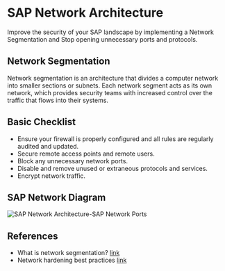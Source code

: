 # SAP Network Architecture
Improve the security of your SAP landscape by implementing a Network Segmentation and Stop opening unnecessary ports and protocols.

## Network Segmentation
Network segmentation is an architecture that divides a computer network into smaller sections or subnets. 
Each network segment acts as its own network, which provides security teams with increased control over the traffic that flows into their systems.

## Basic Checklist
* Ensure your firewall is properly configured and all rules are regularly audited and updated.
* Secure remote access points and remote users.
* Block any unnecessary network ports.
* Disable and remove unused or extraneous protocols and services.
* Encrypt network traffic.

## SAP Network Diagram
![SAP Network Architecture-SAP Network Ports](https://github.com/luiz-machado-pt/sap-on-aws/assets/170890096/6460dea3-edd0-4d7a-a22b-8f34c3d9e3ea)

## References
* What is network segmentation? [link](https://www.fortinet.com/resources/cyberglossary/network-segmentation#:~:text=Segmentation%20is%20used%20to%20help,that%20flows%20into%20their%20systems.)
* Network hardening best practices [link](https://www.ninjaone.com/blog/complete-guide-to-systems-hardening/)
